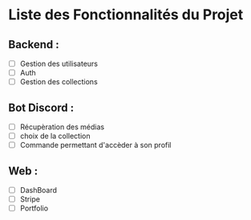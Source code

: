 # Liste des Fonctionnalités du Projet

## Backend :
- [ ] Gestion des utilisateurs
- [ ] Auth
- [ ] Gestion des collections

## Bot Discord :
- [ ] Récupèration des médias
- [ ] choix de la collection
- [ ] Commande permettant d'accèder à son profil

## Web :
- [ ] DashBoard
- [ ] Stripe
- [ ] Portfolio